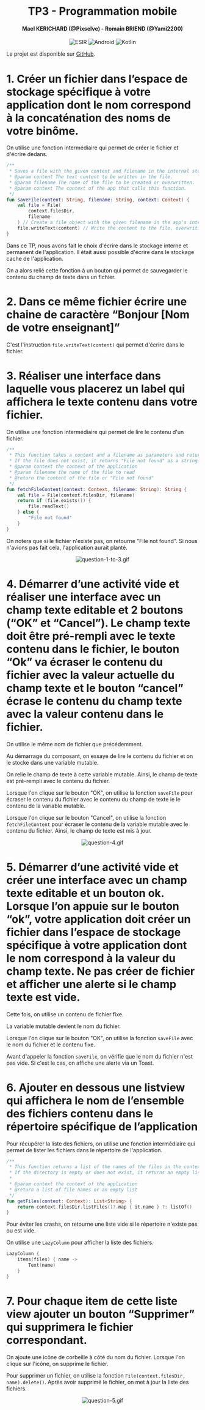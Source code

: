 <h1 align="center">TP3 - Programmation mobile</h1>
<h4 align="center">Mael KERICHARD (@Pixselve) - Romain BRIEND (@Yami2200)</h4>
<p align="center">
   <img src="https://img.shields.io/badge/-ESIR-orange" alt="ESIR">
   <img src="https://img.shields.io/badge/-Android-blue" alt="Android">
   <img src="https://img.shields.io/badge/-Kotlin-red" alt="Kotlin">
</p>

Le projet est disponible sur [GitHub](TOOD).

# 1. Créer un fichier dans l’espace de stockage spécifique à votre application dont le nom correspond à la concaténation des noms de votre binôme.

On utilise une fonction intermédiaire qui permet de créer le fichier et d'écrire dedans.

```kotlin
/**
 * Saves a file with the given content and filename in the internal storage of the app.
 * @param content The text content to be written in the file.
 * @param filename The name of the file to be created or overwritten.
 * @param context The context of the app that calls this function.
 */
fun saveFile(content: String, filename: String, context: Context) {
    val file = File(
        context.filesDir,
        filename
    ) // Create a file object with the given filename in the app's internal storage directory.
    file.writeText(content) // Write the content to the file, overwriting any existing content.
}
```

Dans ce TP, nous avons fait le choix d'écrire dans le stockage interne et permanent de l'application.
Il était aussi possible d'écrire dans le stockage cache de l'application.

On a alors relié cette fonction à un bouton qui permet de sauvegarder le contenu du champ de texte dans un fichier.

# 2. Dans ce même fichier écrire une chaine de caractère “Bonjour [Nom de votre enseignant]”

C'est l'instruction `file.writeText(content)` qui permet d'écrire dans le fichier.

# 3. Réaliser une interface dans laquelle vous placerez un label qui affichera le texte contenu dans votre fichier.

On utilise une fonction intermédiaire qui permet de lire le contenu d'un fichier.

```kotlin
/**
 * This function takes a context and a filename as parameters and returns the content of the file as a string.
 * If the file does not exist, it returns "File not found" as a string.
 * @param context the context of the application
 * @param filename the name of the file to read
 * @return the content of the file or "File not found"
 */
fun fetchFileContent(context: Context, filename: String): String {
    val file = File(context.filesDir, filename)
    return if (file.exists()) {
        file.readText()
    } else {
        "File not found"
    }
}
```

On notera que si le fichier n'existe pas, on retourne "File not found". Si nous n'avions pas fait cela, l'application aurait planté.

<p align="center">
    <img alt="question-1-to-3.gif" src="docs/question-1-to-3.gif"/>
</p>



# 4. Démarrer d’une activité vide et réaliser une interface avec un champ texte editable et 2 boutons (“OK” et “Cancel”). Le champ texte doit être pré-rempli avec le texte contenu dans le fichier, le bouton “Ok” va écraser le contenu du fichier avec la valeur actuelle du champ texte et le bouton “cancel” écrase le contenu du champ texte avec la valeur contenu dans le fichier.

On utilise le même nom de fichier que précédemment.

Au démarrage du composant, on essaye de lire le contenu du fichier et on le stocke dans une variable mutable.

On relie le champ de texte à cette variable mutable. Ainsi, le champ de texte est pré-rempli avec le contenu du fichier.

Lorsque l'on clique sur le bouton "OK", on utilise la fonction `saveFile` pour écraser le contenu du fichier avec le contenu du champ de texte ie le contenu de la variable mutable.

Lorsque l'on clique sur le bouton "Cancel", on utilise la fonction `fetchFileContent` pour écraser le contenu de la variable mutable avec le contenu du fichier. Ainsi, le champ de texte est mis à jour.

<p align="center">
    <img alt="question-4.gif" src="docs/question-4.gif"/>
</p>


# 5. Démarrer d’une activité vide et créer une interface avec un champ texte editable et un bouton ok. Lorsque l’on appuie sur le bouton “ok”, votre application doit créer un fichier dans l’espace de stockage spécifique à votre application dont le nom correspond à la valeur du champ texte. Ne pas créer de fichier et afficher une alerte si le champ texte est vide.

Cette fois, on utilise un contenu de fichier fixe.

La variable mutable devient le nom du fichier.

Lorsque l'on clique sur le bouton "OK", on utilise la fonction `saveFile` avec le nom du fichier et le contenu fixe.

Avant d'appeler la fonction `saveFile`, on vérifie que le nom du fichier n'est pas vide.
Si c'est le cas, on affiche une alerte via un Toast.

# 6. Ajouter en dessous une listview qui affichera le nom de l’ensemble des fichiers contenu dans le répertoire spécifique de l’application

Pour récupérer la liste des fichiers, on utilise une fonction intermédiaire qui permet de lister les fichiers dans le répertoire de l'application.

```kotlin
/**
 * This function returns a list of the names of the files in the context's files directory.
 * If the directory is empty or does not exist, it returns an empty list.
 *
 * @param context the context of the application
 * @return a list of file names or an empty list
 */
fun getFiles(context: Context): List<String> {
    return context.filesDir.listFiles()?.map { it.name } ?: listOf()
}
```

Pour éviter les crashs, on retourne une liste vide si le répertoire n'existe pas ou est vide.

On utilise une `LazyColumn` pour afficher la liste des fichiers.

```kotlin
LazyColumn {
    items(files) { name ->
        Text(name)
    }
}
```

# 7. Pour chaque item de cette liste view ajouter un bouton “Supprimer” qui supprimera le fichier correspondant.

On ajoute une icône de corbeille à côté du nom du fichier. Lorsque l'on clique sur l'icône, on supprime le fichier.

Pour supprimer un fichier, on utilise la fonction `File(context.filesDir, name).delete()`.
Après avoir supprimé le fichier, on met à jour la liste des fichiers.

<p align="center">
<img alt="question-5.gif" src="docs/question-5.gif"/>
</p>

